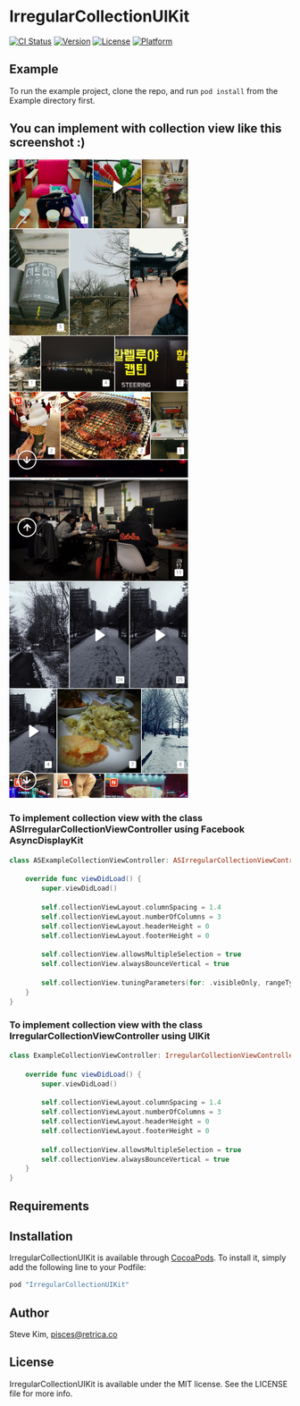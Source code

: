 # IrregularCollectionUIKit

[![CI Status](http://img.shields.io/travis/pisces/IrregularCollectionUIKit.svg?style=flat)](https://travis-ci.org/pisces/IrregularCollectionUIKit)
[![Version](https://img.shields.io/cocoapods/v/IrregularCollectionUIKit.svg?style=flat)](http://cocoapods.org/pods/IrregularCollectionUIKit)
[![License](https://img.shields.io/cocoapods/l/IrregularCollectionUIKit.svg?style=flat)](http://cocoapods.org/pods/IrregularCollectionUIKit)
[![Platform](https://img.shields.io/cocoapods/p/IrregularCollectionUIKit.svg?style=flat)](http://cocoapods.org/pods/IrregularCollectionUIKit)

## Example

To run the example project, clone the repo, and run `pod install` from the Example directory first.

## You can implement with collection view like this screenshot :)
<p valign="top">
<img src="screenshots/sh_002.png" width="320"/>
<img src="screenshots/sh_003.png" width="320"/>
</p>

### To implement collection view with the class ASIrregularCollectionViewController using Facebook AsyncDisplayKit
```Swift
class ASExampleCollectionViewController: ASIrregularCollectionViewController {
    
    override func viewDidLoad() {
        super.viewDidLoad()
        
        self.collectionViewLayout.columnSpacing = 1.4
        self.collectionViewLayout.numberOfColumns = 3
        self.collectionViewLayout.headerHeight = 0
        self.collectionViewLayout.footerHeight = 0
        
        self.collectionView.allowsMultipleSelection = true
        self.collectionView.alwaysBounceVertical = true
        
        self.collectionView.tuningParameters(for: .visibleOnly, rangeType: .fetchData)
    }
}
```

### To implement collection view with the class IrregularCollectionViewController using UIKit
```Swift
class ExampleCollectionViewController: IrregularCollectionViewController {
    
    override func viewDidLoad() {
        super.viewDidLoad()
        
        self.collectionViewLayout.columnSpacing = 1.4
        self.collectionViewLayout.numberOfColumns = 3
        self.collectionViewLayout.headerHeight = 0
        self.collectionViewLayout.footerHeight = 0
        
        self.collectionView.allowsMultipleSelection = true
        self.collectionView.alwaysBounceVertical = true
    }
}
```

## Requirements

## Installation

IrregularCollectionUIKit is available through [CocoaPods](http://cocoapods.org). To install
it, simply add the following line to your Podfile:

```ruby
pod "IrregularCollectionUIKit"
```

## Author

Steve Kim, pisces@retrica.co

## License

IrregularCollectionUIKit is available under the MIT license. See the LICENSE file for more info.
